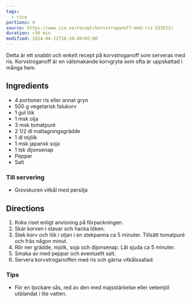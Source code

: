 ```yaml
---
tags:
  - rice
portions: 4
source: https://www.ica.se/recept/korvstroganoff-med-ris-533512/
duration: <30 min
modified: 2024-04-22T18:34:46+02:00
---
```


Detta är ett snabbt och enkelt recept på korvstroganoff som serveras med ris. Korvstroganoff är en välsmakande korvgryta som ofta är uppskattad i många hem.

## Ingredients

- 4 portioner ris eller annat gryn
- 500 g vegetarisk falukorv
- 1 gul lök
- 1 msk olja
- 3 msk tomatpuré
- 2 1/2 dl matlagningsgrädde
- 1 dl mjölk
- 1 msk japansk soja
- 1 tsk dijonsenap
- Peppar
- Salt

### Till servering
- Grovskuren vitkål med persilja

## Directions
1. Koka riset enligt anvisning på förpackningen.
2. Skär korven i stavar och hacka löken.
3. Stek korv och lök i oljan i en stekpanna ca 5 minuter. Tillsätt tomatpuré och fräs någon minut.
4. Rör ner grädde, mjölk, soja och dijonsenap. Låt sjuda ca 5 minuter.
5. Smaka av med peppar och eventuellt salt.
6. Servera korvstroganoffen med ris och gärna vitkålssallad.

### Tips
- För en tjockare sås, red av den med majsstärkelse eller vetemjöl utblandat i lite vatten.

